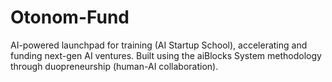 # Otonom-Fund
AI-powered launchpad for training (AI Startup School), accelerating and funding next-gen AI ventures. Built using the aiBlocks System methodology through duopreneurship (human-AI collaboration).

